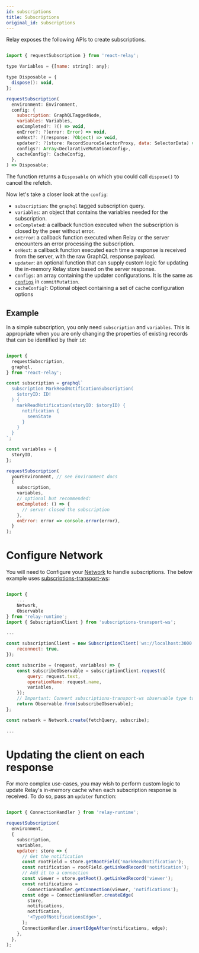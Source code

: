 ```yaml
---
id: subscriptions
title: Subscriptions
original_id: subscriptions
---
```

Relay exposes the following APIs to create subscriptions.

```javascript

import { requestSubscription } from 'react-relay';

type Variables = {[name: string]: any};

type Disposable = {
  dispose(): void,
};

requestSubscription(
  environment: Environment,
  config: {
    subscription: GraphQLTaggedNode,
    variables: Variables,
    onCompleted?: ?() => void,
    onError?: ?(error: Error) => void,
    onNext?: ?(response: ?Object) => void,
    updater?: ?(store: RecordSourceSelectorProxy, data: SelectorData) => void,
    configs?: Array<DeclarativeMutationConfig>,
    cacheConfig?: CacheConfig,
  },
) => Disposable;

```

The function returns a `Disposable` on which you could call `dispose()` to cancel the refetch.

Now let's take a closer look at the `config`:

-   `subscription`: the `graphql` tagged subscription query.
-   `variables`: an object that contains the variables needed for the subscription.
-   `onCompleted`: a callback function executed when the subscription is closed by
    the peer without error.
-   `onError`: a callback function executed when Relay or the server encounters an
    error processing the subscription.
-   `onNext`: a callback function executed each time a response is received from
    the server, with the raw GraphQL response payload.
-   `updater`: an optional function that can supply custom logic for updating the
    in-memory Relay store based on the server response.
-   `configs`: an array containing the updater configurations. It is the same as [`configs`](./mutations#updater-configs) in `commitMutation`.
-   `cacheConfig?`: Optional object containing a set of cache configuration options

## Example

In a simple subscription, you only need `subscription` and `variables`. This is
appropriate when you are only changing the properties of existing records that
can be identified by their `id`:

```javascript

import {
  requestSubscription,
  graphql,
} from 'react-relay';

const subscription = graphql`
  subscription MarkReadNotificationSubscription(
    $storyID: ID!
  ) {
    markReadNotification(storyID: $storyID) {
      notification {
        seenState
      }
    }
  }
`;

const variables = {
  storyID,
};

requestSubscription(
  yourEnvironment, // see Environment docs
  {
    subscription,
    variables,
    // optional but recommended:
    onCompleted: () => {
      // server closed the subscription
    },
    onError: error => console.error(error),
  }
);

```

# Configure Network

You will need to Configure your [Network](./networklayer) to handle subscriptions. The below example uses [subscriptions-transport-ws](https://github.com/apollographql/subscriptions-transport-ws):

```javascript

import {
    ...
    Network,
    Observable
} from 'relay-runtime';
import { SubscriptionClient } from 'subscriptions-transport-ws';

...

const subscriptionClient = new SubscriptionClient('ws://localhost:3000', {
    reconnect: true,
});

const subscribe = (request, variables) => {
    const subscribeObservable = subscriptionClient.request({
        query: request.text,
        operationName: request.name,
        variables,
    });
    // Important: Convert subscriptions-transport-ws observable type to Relay's
    return Observable.from(subscribeObservable);
};

const network = Network.create(fetchQuery, subscribe);

...

```

# Updating the client on each response

For more complex use-cases, you may wish to perform custom logic to update
Relay's in-memory cache when each subscription response is received. To do so,
pass an `updater` function:

```javascript

import { ConnectionHandler } from 'relay-runtime';

requestSubscription(
  environment,
  {
    subscription,
    variables,
    updater: store => {
      // Get the notification
      const rootField = store.getRootField('markReadNotification');
      const notification = rootField.getLinkedRecord('notification');
      // Add it to a connection
      const viewer = store.getRoot().getLinkedRecord('viewer');
      const notifications =
        ConnectionHandler.getConnection(viewer, 'notifications');
      const edge = ConnectionHandler.createEdge(
        store,
        notifications,
        notification,
        '<TypeOfNotificationsEdge>',
      );
      ConnectionHandler.insertEdgeAfter(notifications, edge);
    },
  },
);

```
